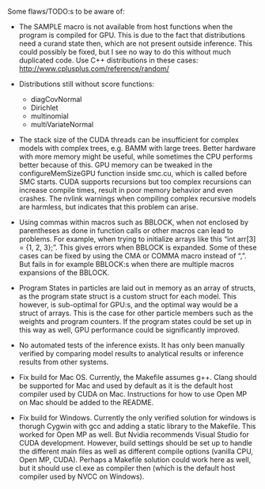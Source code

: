 Some flaws/TODO:s to be aware of:

- The SAMPLE macro is not available from host functions when the program is compiled for GPU. This is due to the fact that distributions need a curand state then, which are not present outside inference. This could possibly be fixed, but I see no way to do this without much duplicated code. Use C++ distributions in these cases: http://www.cplusplus.com/reference/random/


- Distributions still without score functions:
    - diagCovNormal
    - Dirichlet
    - multinomial
    - multiVariateNormal

- The stack size of the CUDA threads can be insufficient for complex models with complex trees, e.g. BAMM with large trees. Better hardware with more memory might be useful, while sometimes the CPU performs better because of this. GPU memory can be tweaked in the configureMemSizeGPU function inside smc.cu, which is called before SMC starts. CUDA supports recursions but too complex recursions can increase compile times, result in poor memory behavior and even crashes. The nvlink warnings when compiling complex recursive models are harmless, but indicates that this problem can arise.


- Using commas within macros such as BBLOCK, when not enclosed by parentheses as done in function calls or other macros can lead to problems. For example, when trying to initialize arrays like this “int arr[3] = {1, 2, 3};”. This gives errors when BBLOCK is expanded. Some of these cases can be fixed by using the CMA or COMMA macro instead of “,”. But fails in for example BBLOCK:s when there are multiple macros expansions of the BBLOCK.

- Program States in particles are laid out in memory as an array of structs, as the program state struct is a custom struct for each model. This however, is sub-optimal for GPU:s, and the optimal way would be a struct of arrays. This is the case for other particle members such as the weights and program counters. If the program states could be set up in this way as well, GPU performance could be significantly improved.

- No automated tests of the inference exists. It has only been manually verified by comparing model results to analytical results or inference results from other systems.

- Fix build for Mac OS. Currently, the Makefile assumes g++. Clang should be supported for Mac and used by default as it is the default host compiler used by CUDA on Mac. Instructions for how to use Open MP on Mac should be added to the README.

- Fix build for Windows. Currently the only verified solution for windows is thorugh Cygwin with gcc and adding a static library to the Makefile. This worked for Open MP as well. But Nvidia recommends Visual Studio for CUDA development. However, build settings should be set up to handle the different main files as well as different compile options (vanilla CPU, Open MP, CUDA). Perhaps a Makefile solution could work here as well, but it should use cl.exe as compiler then (which is the default host compiler used by NVCC on Windows).
